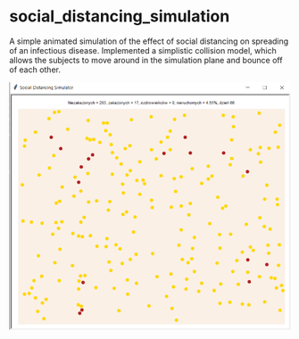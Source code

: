 # social_distancing_simulation

A simple animated simulation of the effect of social distancing on spreading of an infectious disease. Implemented a simplistic collision model, which allows the subjects to move around in the simulation plane and bounce off of each other.

![ScreenShot](images/screenshot.png)
